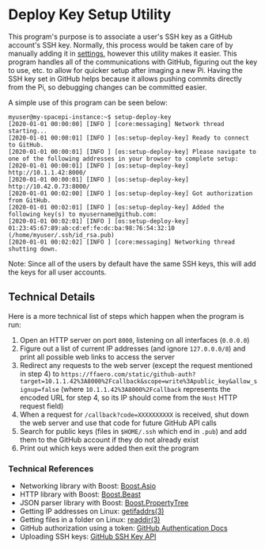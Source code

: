 # Deploy Key Setup Utility

This program's purpose is to associate a user's SSH key as a GitHub account's SSH key.
Normally, this process would be taken care of by manually adding it in [settings](https://github.com/settings/keys), however this utility makes it easier.
This program handles all of the communications with GitHub, figuring out the key to use, etc. to allow for quicker setup after imaging a new Pi.
Having the SSH key set in GitHub helps because it allows pushing commits directly from the Pi, so debugging changes can be committed easier.

A simple use of this program can be seen below:

```
myuser@my-spacepi-instance:~$ setup-deploy-key
[2020-01-01 00:00:00] [INFO ] [core:messaging] Network thread starting...
[2020-01-01 00:00:01] [INFO ] [os:setup-deploy-key] Ready to connect to GitHub.
[2020-01-01 00:00:01] [INFO ] [os:setup-deploy-key] Please navigate to one of the following addresses in your browser to complete setup:
[2020-01-01 00:00:01] [INFO ] [os:setup-deploy-key]   http://10.1.1.42:8000/
[2020-01-01 00:00:01] [INFO ] [os:setup-deploy-key]   http://10.42.0.73:8000/
[2020-01-01 00:02:00] [INFO ] [os:setup-deploy-key] Got authorization from GitHub.
[2020-01-01 00:02:01] [INFO ] [os:setup-deploy-key] Added the following key(s) to myusername@github.com:
[2020-01-01 00:02:01] [INFO ] [os:setup-deploy-key]   01:23:45:67:89:ab:cd:ef:fe:dc:ba:98:76:54:32:10 (/home/myuser/.ssh/id_rsa.pub)
[2020-01-01 00:02:02] [INFO ] [core:messaging] Networking thread shutting down.
```

Note: Since all of the users by default have the same SSH keys, this will add the keys for all user accounts.

## Technical Details

Here is a more technical list of steps which happen when the program is run:

1. Open an HTTP server on port `8000`, listening on all interfaces (`0.0.0.0`)
2. Figure out a list of current IP addresses (and ignore `127.0.0.0/8`) and print all possible web links to access the server
3. Redirect any requests to the web server (except the request mentioned in step 4) to `https://ffaero.com/static/github-auth?target=10.1.1.42%3A8000%2Fcallback&scope=write%3Apublic_key&allow_signup=false` (where `10.1.1.42%3A8000%2Fcallback` represents the encoded URL for step 4, so its IP should come from the `Host` HTTP request field)
4. When a request for `/callback?code=XXXXXXXXXX` is received, shut down the web server and use that code for future GitHub API calls
5. Search for public keys (files in `$HOME/.ssh` which end in `.pub`) and add them to the GitHub account if they do not already exist
6. Print out which keys were added then exit the program

### Technical References

* Networking library with Boost: [Boost.Asio](https://www.boost.org/doc/libs/1_74_0/doc/html/boost_asio.html)
* HTTP library with Boost: [Boost.Beast](https://www.boost.org/doc/libs/1_74_0/libs/beast/doc/html/index.html)
* JSON parser library with Boost: [Boost.PropertyTree](https://www.boost.org/doc/libs/1_74_0/doc/html/property_tree.html)
* Getting IP addresses on Linux: [getifaddrs(3)](https://www.man7.org/linux/man-pages/man3/getifaddrs.3.html)
* Getting files in a folder on Linux: [readdir(3)](https://www.man7.org/linux/man-pages/man3/readdir.3.html)
* GitHub authorization using a token: [GitHub Authentication Docs](https://docs.github.com/en/free-pro-team@latest/rest/overview/resources-in-the-rest-api#authentication)
* Uploading SSH keys: [GitHub SSH Key API](https://docs.github.com/en/free-pro-team@latest/rest/reference/users#git-ssh-keys)
